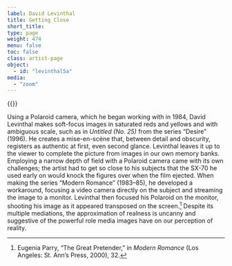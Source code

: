 ```yaml
---
label: David Levinthal
title: Getting Close
short_title:
type: page
weight: 474
menu: false
toc: false
class: artist-page
object:
  - id: "levinthal5a"
media:
  - "zoom"
---
```

{{<q-figure id="levinthal5a">}}

Using a Polaroid camera, which he began working with in 1984, David Levinthal makes soft-focus images in saturated reds and yellows and with ambiguous scale, such as in *Untitled (No. 25)* from the series “Desire” (1996). He creates a mise-en-scène that, between detail and obscurity, registers as authentic at first, even second glance. Levinthal leaves it up to the viewer to complete the picture from images in our own memory banks. Employing a narrow depth of field with a Polaroid camera came with its own challenges; the artist had to get so close to his subjects that the SX-70 he used early on would knock the figures over when the film ejected. When making the series “Modern Romance” (1983–85), he developed a workaround, focusing a video camera directly on the subject and streaming the image to a monitor. Levinthal then focused his Polaroid on the monitor, shooting his image as it appeared transposed on the screen.[^1] Despite its multiple mediations, the approximation of realness is uncanny and suggestive of the powerful role media images have on our perception of reality.

[^1]: Eugenia Parry, “The Great Pretender,” in *Modern Romance* (Los Angeles: St. Ann’s Press, 2000), 32.

